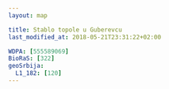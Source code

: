 ```yaml
---
layout: map

title: Stablo topole u Guberevcu
last_modified_at: 2018-05-21T23:31:22+02:00

WDPA: [555589069]
BioRaS: [322]
geoSrbija:
  L1_182: [120]
---
```

